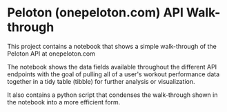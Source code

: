 # Peloton (onepeloton.com) API Walk-through

This project contains a notebook that shows a simple walk-through of the Peloton API at onepeloton.com

The notebook shows the data fields available throughout the different API endpoints with the goal of pulling all of a user's workout performance data together in a tidy table (tibble) for further analysis or visualization. 

It also contains a python script that condenses the walk-through shown in the notebook into a more efficient form. 
